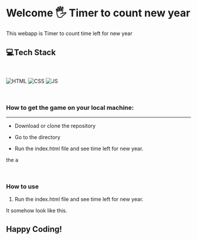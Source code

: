 # Welcome 🖐 Timer to count new year

This webapp is Timer to count time left for new year

## 💻Tech Stack
<br>

![HTML](https://img.shields.io/badge/html5%20-%23E34F26.svg?&style=for-the-badge&logo=html5&logoColor=white)
![CSS](https://img.shields.io/badge/css3%20-%231572B6.svg?&style=for-the-badge&logo=css3&logoColor=white)
![JS](https://img.shields.io/badge/javascript%20-%23323330.svg?&style=for-the-badge&logo=javascript&logoColor=%23F7DF1E)

<br>

### How to get the game on your local machine:

---

- Download or clone the repository


- Go to the directory
- Run the index.html file and see time left for new year.

the a

<br>

### How to use 
1. Run the index.html file and see time left for new year.


It somehow look like this.


## Happy Coding!
